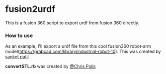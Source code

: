 # fusion2urdf

This is a fusion 360 script to export urdf from fusion 360 directly.

### How to use

As an example, I'll export a urdf file from this cool fusion360 robot-arm model(https://grabcad.com/library/industrial-robot-10).
This was created by [sanket patil](https://grabcad.com/sanket.patil-16)



**convertSTL.rb** was created by [@Chris Polis](https://github.com/cmpolis/convertSTL#author)
